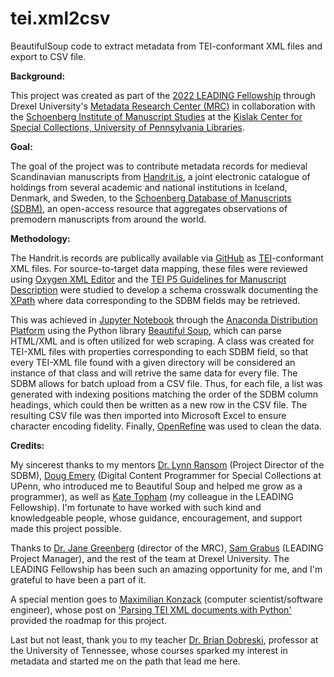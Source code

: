 # tei.xml2csv
BeautifulSoup code to extract metadata from TEI-conformant XML files and export to CSV file.

<b>Background:</b>

This project was created as part of the <a href="https://cci.drexel.edu/mrc/leading/">2022 LEADING Fellowship</a> through Drexel University's <a href="https://cci.drexel.edu/mrc/">Metadata Research Center (MRC)</a> in collaboration with the <a href="https://schoenberginstitute.org/">Schoenberg Institute of Manuscript Studies</a> at the <a href="https://www.library.upenn.edu/kislak">Kislak Center for Special Collections, University of Pennsylvania Libraries</a>.

<b>Goal:</b>

The goal of the project was to contribute metadata records for medieval Scandinavian manuscripts from <a href="https://handrit.is/?lang=en">Handrit.is</a>, a joint electronic catalogue of holdings from several academic and national institutions in Iceland, Denmark, and Sweden, to the <a href="https://sdbm.library.upenn.edu/">Schoenberg Database of Manuscripts (SDBM)</a>, an open-access resource that aggregates observations of premodern manuscripts from around the world. 

<b>Methodology:</b>

The Handrit.is records are publically available via <a href="https://github.com/Handrit">GitHub</a> as <a href="https://tei-c.org/">TEI</a>-conformant XML files. For source-to-target data mapping, these files were reviewed using <a href="https://www.oxygenxml.com/">Oxygen XML Editor</a> and the <a href="https://tei-c.org/release/doc/tei-p5-doc/en/html/MS.html">TEI P5 Guidelines for Manuscript Description</a> were studied to develop a schema crosswalk documenting the <a href="https://en.wikipedia.org/wiki/XPath">XPath</a> where data corresponding to the SDBM fields may be retrieved.

This was achieved in <a href="https://jupyter.org/">Jupyter Notebook</a> through the <a href="https://www.anaconda.com/">Anaconda Distribution Platform</a> using the Python library <a href="https://www.crummy.com/software/BeautifulSoup/bs4/doc/">Beautiful Soup</a>, which can parse HTML/XML and is often utilized for web scraping. A class was created for TEI-XML files with properties corresponding to each SDBM field, so that every TEI-XML file found with a given directory will be considered an instance of that class and will retrive the same data for every file. The SDBM allows for batch upload from a CSV file. Thus, for each file, a list was generated with indexing positions matching the order of the SDBM column headings, which could then be written as a new row in the CSV file. The resulting CSV file was then imported into Microsoft Excel to ensure character encoding fidelity. Finally, <a href="https://openrefine.org/">OpenRefine</a> was used to clean the data.

<b>Credits:</b>

My sincerest thanks to my mentors <a href="https://www.library.upenn.edu/detail/person/lynn-ransom">Dr. Lynn Ransom</a> (Project Director of the SDBM), <a href="https://www.library.upenn.edu/detail/person/douglas-emery">Doug Emery</a> (Digital Content Programmer for Special Collections at UPenn, who introduced me to Beautiful Soup and helped me grow as a programmer), as well as <a href="https://www.linkedin.com/in/kate-topham">Kate Topham</a> (my colleague in the LEADING Fellowship). I'm fortunate to have worked with such kind and knowledgeable people, whose guidance, encouragement, and support made this project possible.

Thanks to <a href="https://drexel.edu/cci/about/directory/G/Greenberg-Jane/">Dr. Jane Greenberg</a> (director of the MRC), <a href="https://drexel.edu/cci/about/directory/G/Grabus-Samantha/">Sam Grabus</a> (LEADING Project Manager), and the rest of the team at Drexel University. The LEADING Fellowship has been such an amazing opportunity for me, and I'm grateful to have been a part of it.

A special mention goes to <a href="https://de.linkedin.com/in/maximilian-konzack-a94314a5">Maximilian Konzack</a> (computer scientist/software engineer), whose post on <a href="https://komax.github.io/blog/text/python/xml/parsing_tei_xml_python/">'Parsing TEI XML documents with Python'</a> provided the roadmap for this project.

Last but not least, thank you to my teacher <a href="https://www.linkedin.com/in/brian-dobreski-939b42b8">Dr. Brian Dobreski</a>, professor at the University of Tennessee, whose courses sparked my interest in metadata and started me on the path that lead me here.
